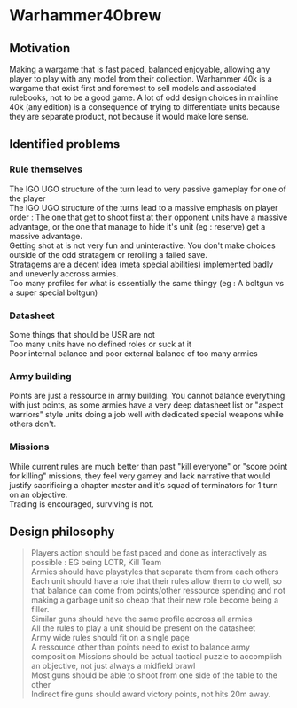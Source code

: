 # Warhammer40brew

## Motivation 
Making a wargame that is fast paced, balanced enjoyable, allowing any player to play with any model from their collection. Warhammer 40k is a wargame that exist first and foremost to sell models and associated rulebooks, not to be a good game. 
A lot of odd design choices in mainline 40k (any edition) is a consequence of trying to differentiate units because they are separate product, not because it would make lore sense.  
 
   
## Identified problems

### Rule themselves           
The IGO UGO structure of the turn lead to very passive gameplay for one of the player       
The IGO UGO structure of the turns lead to a massive emphasis on player order : The one that get to shoot first at their opponent units have a massive advantage, or the one that manage to hide it's unit (eg  : reserve) get a massive advantage.           
Getting shot at is not very fun and uninteractive. You don't make choices outside of the odd stratagem or rerolling a failed save.          
Stratagems are a decent idea (meta special abilities) implemented badly and unevenly accross armies.            
Too many profiles for what is essentially the same thingy (eg : A boltgun vs a super special boltgun)                

### Datasheet
Some things that should be USR are not                    
Too many units have no defined roles or suck at it                    
Poor internal balance and poor external balance of too many armies                      
 
### Army building
Points are just a ressource in army building. You cannot balance everything with just points, as some armies have a very deep datasheet list or "aspect warriors" style units doing a job well with dedicated special weapons while others don't.     
    
### Missions          
While current rules are much better than past "kill everyone" or "score point for killing" missions, they feel very gamey and lack narrative that would justify sacrificing a chapter master and it's squad of terminators for 1 turn on an objective.              
Trading is encouraged, surviving is not.        

## Design philosophy 

>Players action should be fast paced and done as interactively as possible : EG being LOTR, Kill Team         
>Armies should have playstyles that separate them from each others             
>Each unit should have a role that their rules allow them to do well, so that balance can come from points/other ressource spending and not making a garbage unit so cheap that their new role become being a filler.      
>Similar guns should have the same profile accross all armies      
>All the rules to play a unit should be present on the datasheet         
>Army wide rules should fit on a single page          
>A ressource other than points need to exist to balance army composition
>Missions should be actual tactical puzzle to accomplish an objective, not just always a midfield brawl            
>Most guns should be able to shoot from one side of the table to the other    
>Indirect fire guns should award victory points, not hits 20m away.      
